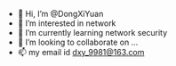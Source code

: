 - 👋 Hi, I’m @DongXiYuan
- 👀 I’m interested in network 
- 🌱 I’m currently learning network security
- 💞️ I’m looking to collaborate on ...
- 📫 my email id dxy_9981@163.com

<!---
DongXiYuan/DongXiYuan is a ✨ special ✨ repository because its `README.md` (this file) appears on your GitHub profile.
You can click the Preview link to take a look at your changes.
--->
